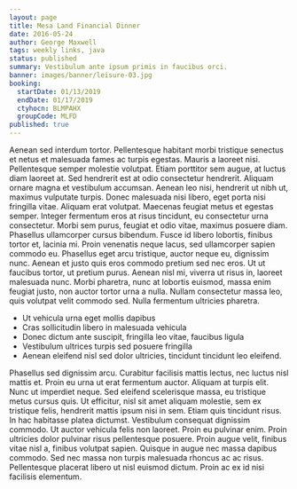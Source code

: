 ```yaml
---
layout: page
title: Mesa Land Financial Dinner
date: 2016-05-24
author: George Maxwell
tags: weekly links, java
status: published
summary: Vestibulum ante ipsum primis in faucibus orci.
banner: images/banner/leisure-03.jpg
booking:
  startDate: 01/13/2019
  endDate: 01/17/2019
  ctyhocn: BLMPAHX
  groupCode: MLFD
published: true
---
```

Aenean sed interdum tortor. Pellentesque habitant morbi tristique senectus et netus et malesuada fames ac turpis egestas. Mauris a laoreet nisi. Pellentesque semper molestie volutpat. Etiam porttitor sem augue, at luctus diam laoreet at. Sed hendrerit est at odio consectetur hendrerit. Aliquam ornare magna et vestibulum accumsan. Aenean leo nisi, hendrerit ut nibh ut, maximus vulputate turpis.
Donec malesuada nisi libero, eget porta nisi fringilla vitae. Aliquam erat volutpat. Maecenas feugiat metus et egestas semper. Integer fermentum eros at risus tincidunt, eu consectetur urna consectetur. Morbi sem purus, feugiat et odio vitae, maximus posuere diam. Phasellus ullamcorper cursus bibendum. Fusce id libero lobortis, finibus tortor et, lacinia mi. Proin venenatis neque lacus, sed ullamcorper sapien commodo eu. Phasellus eget arcu tristique, auctor neque eu, dignissim nunc. Aenean et justo quis eros commodo pretium sed nec eros. Ut ut faucibus tortor, ut pretium purus. Aenean nisl mi, viverra ut risus in, laoreet malesuada nunc. Morbi pharetra, nunc at lobortis euismod, massa enim feugiat justo, non auctor tortor urna a nulla. Nullam consectetur massa leo, quis volutpat velit commodo sed. Nulla fermentum ultricies pharetra.

* Ut vehicula urna eget mollis dapibus
* Cras sollicitudin libero in malesuada vehicula
* Donec dictum ante suscipit, fringilla leo vitae, faucibus ligula
* Vestibulum ultrices turpis sed posuere fringilla
* Aenean eleifend nisl sed dolor ultricies, tincidunt tincidunt leo eleifend.

Phasellus sed dignissim arcu. Curabitur facilisis mattis lectus, nec luctus nisl mattis et. Proin eu urna ut erat fermentum auctor. Aliquam at turpis elit. Nunc ut imperdiet neque. Sed eleifend scelerisque massa, eu tristique metus cursus quis. Ut efficitur, nisl sit amet aliquam molestie, sem ex tristique felis, hendrerit mattis ipsum nisi in sem. Etiam quis tincidunt risus. In hac habitasse platea dictumst. Vestibulum consequat dignissim commodo.
Ut auctor vehicula felis non laoreet. Proin eu pulvinar enim. Proin ultricies dolor pulvinar risus pellentesque posuere. Proin augue velit, finibus vitae nisl a, finibus volutpat sapien. Quisque in augue nec massa dapibus commodo. Sed nec massa non turpis malesuada rhoncus ac ac risus. Pellentesque placerat libero ut nisl euismod dictum. Proin ac ex id nisi facilisis elementum.
